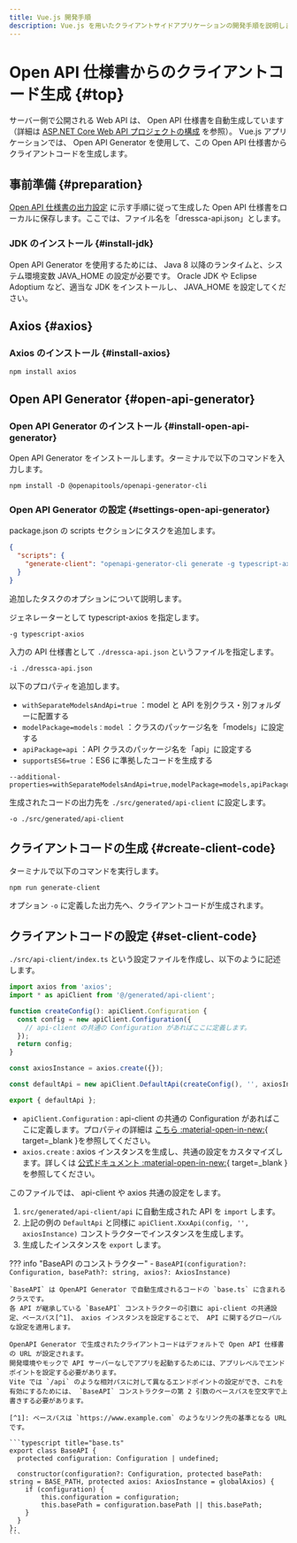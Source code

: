```yaml
---
title: Vue.js 開発手順
description: Vue.js を用いたクライアントサイドアプリケーションの開発手順を説明します。
---
```


# Open API 仕様書からのクライアントコード生成 {#top}

サーバー側で公開される Web API は、 Open API 仕様書を自動生成しています（詳細は [ASP.NET Core Web API プロジェクトの構成](../dotnet/configure-asp-net-core-web-api-project.md) を参照）。 Vue.js アプリケーションでは、 Open API Generator を使用して、この Open API 仕様書からクライアントコードを生成します。

## 事前準備 {#preparation}

[Open API 仕様書の出力設定](../dotnet/configure-asp-net-core-web-api-project.md#open-api-specification-output-configuration) に示す手順に従って生成した Open API 仕様書をローカルに保存します。ここでは、ファイル名を「dressca-api.json」とします。

### JDK のインストール {#install-jdk}

Open API Generator を使用するためには、 Java 8 以降のランタイムと、システム環境変数 JAVA_HOME の設定が必要です。 Oracle JDK や Eclipse Adoptium など、適当な JDK をインストールし、 JAVA_HOME を設定してください。

## Axios {#axios}

### Axios のインストール {#install-axios}

```terminal
npm install axios
```

## Open API Generator {#open-api-generator}

### Open API Generator のインストール {#install-open-api-generator}

Open API Generator をインストールします。ターミナルで以下のコマンドを入力します。

<!-- cSpell:disable -->

```terminal
npm install -D @openapitools/openapi-generator-cli
```

<!-- cSpell:enable -->

### Open API Generator の設定 {#settings-open-api-generator}

package.json の scripts セクションにタスクを追加します。

<!-- cSpell:disable -->

```json title="package.json"
{
  "scripts": {
    "generate-client": "openapi-generator-cli generate -g typescript-axios -i ./dressca-api.json --additional-properties=withSeparateModelsAndApi=true,modelPackage=models,apiPackage=api,supportsES6=true -o ./src/api-client"
  }
}
```

<!-- cSpell:enable -->

追加したタスクのオプションについて説明します。

ジェネレーターとして typescript-axios を指定します。

``` terminal
-g typescript-axios
```

入力の API 仕様書として `./dressca-api.json` というファイルを指定します。

``` terminal
-i ./dressca-api.json 
```

以下のプロパティを追加します。

- `withSeparateModelsAndApi=true` ：model と API を別クラス・別フォルダーに配置する
- `modelPackage=models：model` ：クラスのパッケージ名を「models」に設定する
- `apiPackage=api` ：API クラスのパッケージ名を「api」に設定する
- `supportsES6=true` ：ES6 に準拠したコードを生成する

``` terminal
--additional-properties=withSeparateModelsAndApi=true,modelPackage=models,apiPackage=api,supportsES6=true
```

生成されたコードの出力先を `./src/generated/api-client` に設定します。

``` terminal
-o ./src/generated/api-client
```

## クライアントコードの生成 {#create-client-code}

ターミナルで以下のコマンドを実行します。

```terminal
npm run generate-client
```

オプション ` -o ` に定義した出力先へ、クライアントコードが生成されます。

## クライアントコードの設定 {#set-client-code}

`./src/api-client/index.ts` という設定ファイルを作成し、以下のように記述します。

```typescript title="index.ts"
import axios from 'axios';
import * as apiClient from '@/generated/api-client';

function createConfig(): apiClient.Configuration {
  const config = new apiClient.Configuration({
    // api-client の共通の Configuration があればここに定義します。
  });
  return config;
}

const axiosInstance = axios.create({});

const defaultApi = new apiClient.DefaultApi(createConfig(), '', axiosInstance);

export { defaultApi };
```

- `apiClient.Configuration` : api-client の共通の Configuration があればここに定義します。プロパティの詳細は [こちら :material-open-in-new:](https://github.com/OpenAPITools/openapi-generator/blob/master/modules/openapi-generator/src/main/resources/typescript-axios/configuration.mustache){ target=_blank }を参照してください。
- `axios.create` : axios インスタンスを生成し、共通の設定をカスタマイズします。詳しくは [公式ドキュメント :material-open-in-new:](https://github.com/axios/axios#request-config){ target=_blank }を参照してください。

このファイルでは、 api-client や axios 共通の設定をします。

1. `src/generated/api-client/api` に自動生成された API を `import` します。
1. 上記の例の `DefaultApi` と同様に `apiClient.XxxApi(config, '', axiosInstance)` コンストラクターでインスタンスを生成します。
1. 生成したインスタンスを `export` します。

??? info "BaseAPI のコンストラクター"
    - `BaseAPI(configuration?: Configuration, basePath?: string, axios?: AxiosInstance)`
  
    `BaseAPI` は OpenAPI Generator で自動生成されるコードの `base.ts` に含まれるクラスです。
    各 API が継承している `BaseAPI` コンストラクターの引数に api-client の共通設定、ベースパス[^1]、 axios インスタンスを設定することで、 API に関するグローバルな設定を適用します。
    
    OpenAPI Generator で生成されたクライアントコードはデフォルトで Open API 仕様書の URL が設定されます。
    開発環境やモックで API サーバーなしでアプリを起動するためには、アプリレベルでエンドポイントを設定する必要があります。
    Vite では `/api` のような相対パスに対して異なるエンドポイントの設定ができ、これを有効にするためには、 `BaseAPI` コンストラクターの第 2 引数のベースパスを空文字で上書きする必要があります。

    [^1]: ベースパスは `https://www.example.com` のようなリンク先の基準となる URL です。

    ```typescript title="base.ts"
    export class BaseAPI {
      protected configuration: Configuration | undefined;

      constructor(configuration?: Configuration, protected basePath: string = BASE_PATH, protected axios: AxiosInstance = globalAxios) {
        if (configuration) {
            this.configuration = configuration;
            this.basePath = configuration.basePath || this.basePath;
        }
      }
    };
    ```
